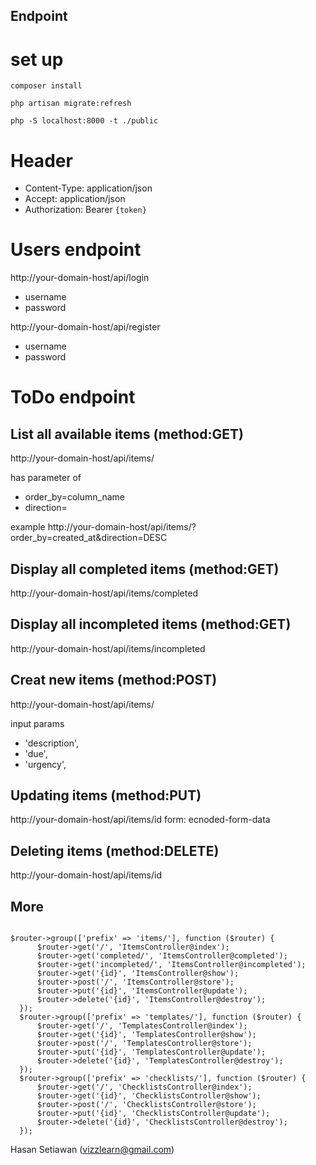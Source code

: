 ## Endpoint

# set up

`composer install`

`php artisan migrate:refresh`

`php -S localhost:8000 -t ./public`

# Header
- Content-Type: application/json
- Accept: application/json
- Authorization: Bearer `{token}`

# Users endpoint
http://your-domain-host/api/login
- username
- password

http://your-domain-host/api/register
- username
- password

# ToDo endpoint

## List all available items (method:GET)
http://your-domain-host/api/items/

has parameter of
 - order_by=column_name
 - direction=<ASC or DESC>

 example http://your-domain-host/api/items/?order_by=created_at&direction=DESC

## Display all completed items (method:GET)
http://your-domain-host/api/items/completed
## Display all incompleted items (method:GET)
http://your-domain-host/api/items/incompleted

## Creat new items (method:POST)
http://your-domain-host/api/items/

input params
  - 'description',
  - 'due',
  - 'urgency',

## Updating items (method:PUT)
http://your-domain-host/api/items/id
form: ecnoded-form-data

## Deleting items (method:DELETE)
http://your-domain-host/api/items/id

## More

```

$router->group(['prefix' => 'items/'], function ($router) {
      $router->get('/', 'ItemsController@index');
      $router->get('completed/', 'ItemsController@completed');
      $router->get('incompleted/', 'ItemsController@incompleted');
      $router->get('{id}', 'ItemsController@show');
      $router->post('/', 'ItemsController@store');
      $router->put('{id}', 'ItemsController@update');
      $router->delete('{id}', 'ItemsController@destroy');
  });
  $router->group(['prefix' => 'templates/'], function ($router) {
      $router->get('/', 'TemplatesController@index');
      $router->get('{id}', 'TemplatesController@show');
      $router->post('/', 'TemplatesController@store');
      $router->put('{id}', 'TemplatesController@update');
      $router->delete('{id}', 'TemplatesController@destroy');
  });
  $router->group(['prefix' => 'checklists/'], function ($router) {
      $router->get('/', 'ChecklistsController@index');
      $router->get('{id}', 'ChecklistsController@show');
      $router->post('/', 'ChecklistsController@store');
      $router->put('{id}', 'ChecklistsController@update');
      $router->delete('{id}', 'ChecklistsController@destroy');
  });

```
Hasan Setiawan (vizzlearn@gmail.com)
